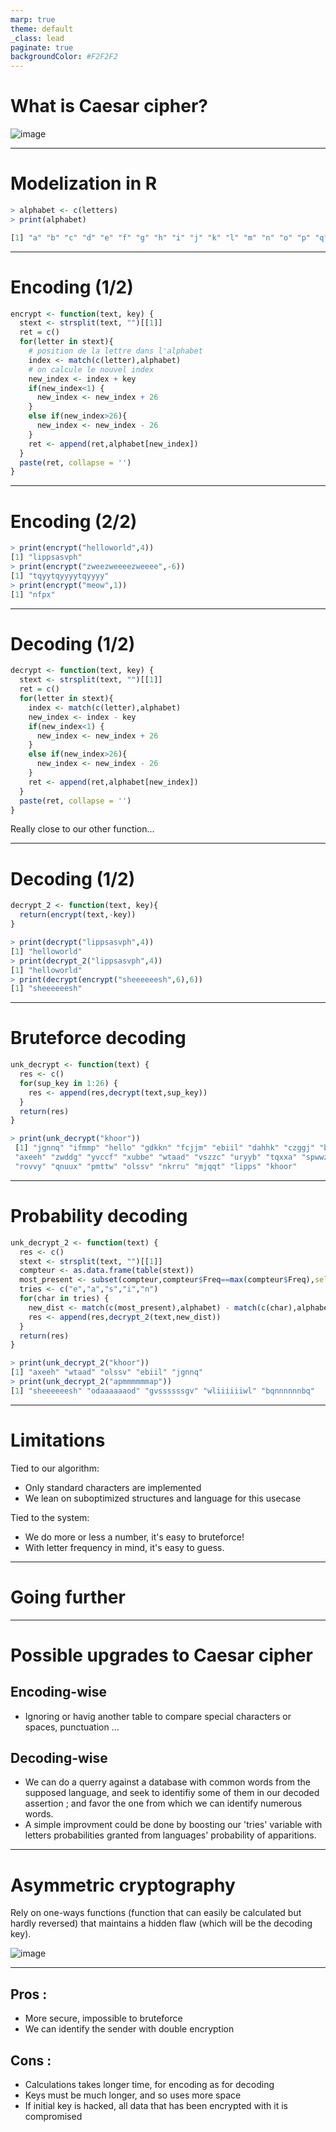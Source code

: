 ```yaml
---
marp: true
theme: default
_class: lead
paginate: true
backgroundColor: #F2F2F2
---
```


# What is Caesar cipher?

![image](caesar.png)

[//]: # (Caesar cipher is one of many methods classified under the symmetric cryptography ; which means )

---

# Modelization in R

[//]: # (We had to model our set of symbols, here lowercase letters from the latin standard alphabet. We stored our letters inside a vector, which is one of the native R types close enough to C structures, and so, quite fast to iterate through.)
```r
> alphabet <- c(letters)
> print(alphabet)
```
[//]: # (When we print our variable 'alphabet', we do notice we only have the 26 latin common characters, which depicts one of the first limitations of our starting algorithm, more on that later.)

```r
[1] "a" "b" "c" "d" "e" "f" "g" "h" "i" "j" "k" "l" "m" "n" "o" "p" "q" "r" "s" "t" "u" "v" "w" "x" "y" "z"
```

---


# Encoding (1/2)

[//]: # (Once we have our set of symbols, and the key provided by user, we can encrypt our plain text into encrypted one)

```r
encrypt <- function(text, key) {
  stext <- strsplit(text, "")[[1]]
  ret = c()
  for(letter in stext){
    # position de la lettre dans l'alphabet
    index <- match(c(letter),alphabet)
    # on calcule le nouvel index
    new_index <- index + key
    if(new_index<1) {
      new_index <- new_index + 26
    }
    else if(new_index>26){
      new_index <- new_index - 26
    }
    ret <- append(ret,alphabet[new_index])
  }
  paste(ret, collapse = '')
}
```
---
# Encoding (2/2)

```r
> print(encrypt("helloworld",4))
[1] "lippsasvph"
> print(encrypt("zweezweeeezweeee",-6))
[1] "tqyytqyyyytqyyyy"
> print(encrypt("meow",1))
[1] "nfpx"
```
---
# Decoding (1/2)

```r
decrypt <- function(text, key) {
  stext <- strsplit(text, "")[[1]]
  ret = c()
  for(letter in stext){
    index <- match(c(letter),alphabet)
    new_index <- index - key
    if(new_index<1) {
      new_index <- new_index + 26
    }
    else if(new_index>26){
      new_index <- new_index - 26
    }
    ret <- append(ret,alphabet[new_index])
  }
  paste(ret, collapse = '')
}
```
Really close to our other function...

---
# Decoding (1/2)
```r
decrypt_2 <- function(text, key){
  return(encrypt(text,-key))
}
```
```r
> print(decrypt("lippsasvph",4))
[1] "helloworld"
> print(decrypt_2("lippsasvph",4))
[1] "helloworld"
> print(decrypt(encrypt("sheeeeeesh",6),6))
[1] "sheeeeeesh"
```
---
# Bruteforce decoding

```r
unk_decrypt <- function(text) {
  res <- c()
  for(sup_key in 1:26) {
    res <- append(res,decrypt(text,sup_key))
  }
  return(res)
}
```
```r
> print(unk_decrypt("khoor"))
 [1] "jgnnq" "ifmmp" "hello" "gdkkn" "fcjjm" "ebiil" "dahhk" "czggj" "byffi"
 "axeeh" "zwddg" "yvccf" "xubbe" "wtaad" "vszzc" "uryyb" "tqxxa" "spwwz"
 "rovvy" "qnuux" "pmttw" "olssv" "nkrru" "mjqqt" "lipps" "khoor"
```
---
# Probability decoding

```r
unk_decrypt_2 <- function(text) {
  res <- c()
  stext <- strsplit(text, "")[[1]]
  compteur <- as.data.frame(table(stext))
  most_present <- subset(compteur,compteur$Freq==max(compteur$Freq),select=stext)$stext[1]
  tries <- c("e","a","s","i","n")
  for(char in tries) {
    new_dist <- match(c(most_present),alphabet) - match(c(char),alphabet)
    res <- append(res,decrypt_2(text,new_dist))
  }
  return(res)
}
```
```r
> print(unk_decrypt_2("khoor"))
[1] "axeeh" "wtaad" "olssv" "ebiil" "jgnnq"
> print(unk_decrypt_2("apmmmmmmap"))
[1] "sheeeeeesh" "odaaaaaaod" "gvssssssgv" "wliiiiiiwl" "bqnnnnnnbq"
```
---
# Limitations
Tied to our algorithm:
+ Only standard characters are implemented
+ We lean on suboptimized structures and language for this usecase

Tied to the system:
+ We do more or less a number, it's easy to bruteforce!
+ With letter frequency in mind, it's easy to guess.
---
# Going further

--- 
# Possible upgrades to Caesar cipher
## Encoding-wise
+ Ignoring or havig another table to compare special characters or spaces, punctuation ...

## Decoding-wise
+ We can do a querry against a database with common words from the supposed language, and seek to identifiy some of them in our decoded assertion ; and favor the one from which we can identify numerous words.
+ A simple improvment could be done by boosting our 'tries' variable with letters probabilities granted from languages' probability of apparitions.

---
# Asymmetric cryptography
Rely on one-ways functions (function that can easily be calculated but hardly reversed) that maintains a hidden flaw (which will be the decoding key).

![image](asymmetric.png)

---

## Pros :
+ More secure, impossible to bruteforce
+ We can identify the sender with double encryption

## Cons :
+ Calculations takes longer time, for encoding as for decoding
+ Keys must be much longer, and so uses more space
+ If initial key is hacked, all data that has been encrypted with it is compromised